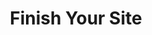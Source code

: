 ---
step: 6
permalink: workshop/gh/finish.html
video: QS3kiFmaBeA
title: Finish Your Site
shorttitle: Finish
overview: This portion will demonstrate how to edit your Home and About pages to finish the collection.
steps: 
  - text: Edit and add content to the About page.
    time: 0
    doc: https://collectionbuilder.github.io/cb-docs/docs/pages/interpretive/
  - text: Edit the Home page.
    time: 446
    doc: https://collectionbuilder.github.io/cb-docs/docs/pages/home/
---